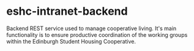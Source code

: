 # eshc-intranet-backend
Backend REST service used to manage cooperative living. It's main functionality is to ensure productive coordination of the working groups within the Edinburgh Student Housing Cooperative.
